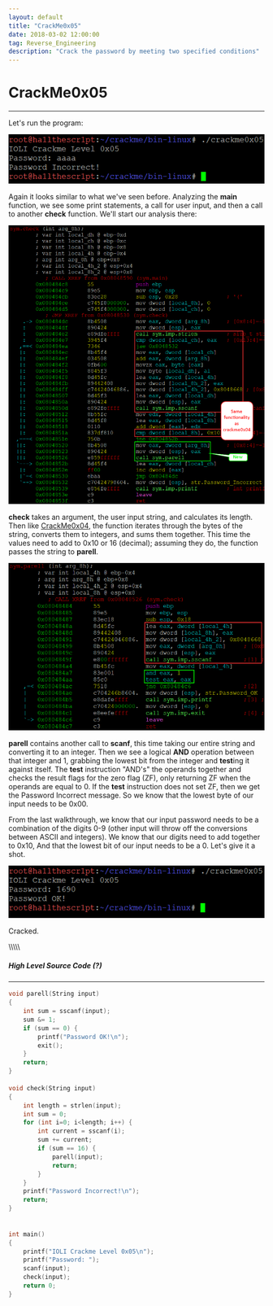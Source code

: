 ```yaml
---
layout: default
title: "CrackMe0x05"
date: 2018-03-02 12:00:00
tag: Reverse_Engineering
description: "Crack the password by meeting two specified conditions"
---
```


# CrackMe0x05

___

Let's run the program:

![Image](/images/crackme0x05/wrong_pw.png)

Again it looks similar to what we've seen before. Analyzing the **main** function, we see some print statements, a call for user input, and then a call to another **check** function. We'll start our analysis there:

![Image](/images/crackme0x05/check_function.png)

**check** takes an argument, the user input string, and calculates its length. Then like [CrackMe0x04](/2018/02/25/crackme0x04), the function iterates through the bytes of the string, converts them to integers, and sums them together. This time the values need to add to 0x10 or 16 (decimal); assuming they do, the function passes the string to **parell**.

![Image](/images/crackme0x05/parell_function.png)

**parell** contains another call to **scanf**, this time taking our entire string and converting it to an integer. Then we see a logical **AND** operation between that integer and 1, grabbing the lowest bit from the integer and **test**ing it against itself. The **test** instruction "AND's" the operands together and checks the result flags for the zero flag (ZF), only returning ZF when the operands are equal to 0. If the **test** instruction does not set ZF, then we get the Password Incorrect message. So we know that the lowest byte of our input needs to be 0x00. 

From the last walkthrough, we know that our input password needs to be a combination of the digits 0-9 (other input will throw off the conversions between ASCII and integers). We know that our digits need to add together to 0x10, And that the lowest bit of our input needs to be a 0. Let's give it a shot. 

![Image](/images/crackme0x05/correct_pw.png)

Cracked. 

\\\\\\\\\\

##### High Level Source Code (?)

___

```c
void parell(String input)
{
	int sum = sscanf(input);
	sum &= 1;
	if (sum == 0) {
		printf("Password OK!\n");
		exit();
	}
	return;
}

void check(String input)
{
	int length = strlen(input);
	int sum = 0;
	for (int i=0; i<length; i++) {
		int current = sscanf(i);
		sum += current;
		if (sum == 16) {
			parell(input);
			return;
		}
	}
	printf("Password Incorrect!\n");
	return;
} 


int main()
{
	printf("IOLI Crackme Level 0x05\n");
	printf("Password: ");
	scanf(input);
	check(input);
	return 0;
}

```

